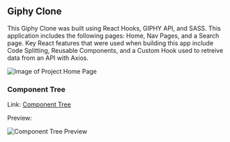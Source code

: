 ## Giphy Clone

This Giphy Clone was built using React Hooks, GIPHY API, and SASS. This application includes the following pages: Home, Nav Pages, and a Search page. Key React features that were used when building this app include Code Splitting, Reusable Components, and a Custom Hook used to retreive data from an API with Axios.

![Image of Project Home Page](https://i.ibb.co/zND8cFh/Screen-Shot-2020-10-16-at-2-10-40-PM.png)

### Component Tree

Link: [Component Tree](https://app.diagrams.net/#G13BROVWobErLl29by_B5SP98B3y4Zh0BG)

Preview: 

![Component Tree Preview](https://i.ibb.co/BG9QW5g/Screenshot-5.png)

